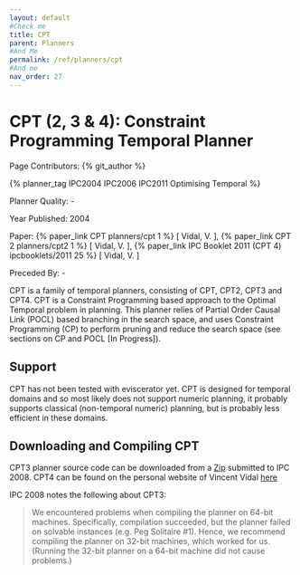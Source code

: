 ```yaml
---
layout: default
#Check me
title: CPT
parent: Planners
#And Me
permalink: /ref/planners/cpt
#And me
nav_order: 27
---
```

# CPT (2, 3 & 4): Constraint Programming Temporal Planner

Page Contributors: {% git_author %}

{% planner_tag IPC2004 IPC2006 IPC2011 Optimising Temporal %}

Planner Quality: -

Year Published: 2004

Paper: {% paper_link CPT planners/cpt 1 %} [ Vidal, V. ], {% paper_link CPT 2 planners/cpt2 1 %} [ Vidal, V. ], {% paper_link IPC Booklet 2011 (CPT 4) ipcbooklets/2011 25 %} [ Vidal, V. ]  

Preceded By: -

CPT is a family of temporal planners, consisting of CPT, CPT2, CPT3 and CPT4. CPT is a Constraint Programming based approach to the Optimal Temporal problem in planning. This planner relies of Partial Order Causal Link (POCL) based branching in the search space, and uses Constraint Programming (CP) to perform pruning and reduce the search space (see sections on CP and POCL [In Progress]).

## Support

CPT has not been tested with eviscerator yet. CPT is designed for temporal domains and so most likely does not support numeric planning, it probably supports classical (non-temporal numeric) planning, but is probably less efficient in these domains.

## Downloading and Compiling CPT

CPT3 planner source code can be downloaded from a [Zip](http://icaps-conference.org/ipc2008/deterministic/data/planners/seq-opt-cpt3.tar.bz2) submitted to IPC 2008. CPT4 can be found on the personal website of Vincent Vidal [here](http://v.vidal.free.fr/onera/#cpt)

IPC 2008 notes the following about CPT3:

> We encountered problems when compiling the planner on 64-bit machines. Specifically, compilation succeeded, but the planner failed on solvable instances (e.g. Peg Solitaire #1). Hence, we recommend compiling the planner on 32-bit machines, which worked for us. (Running the 32-bit planner on a 64-bit machine did not cause problems.)